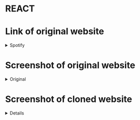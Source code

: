 # REACT


# Link of original website
<details>
  <Summary>Spotify</Summary>
     https://open.spotify.com/search
</details>

# Screenshot of original website
<details>
  <Summary>Original</Summary>
  <img src ="https://github.com/user-attachments/assets/ccc5b554-9106-4238-912a-a033d5166c49" />
</details>

# Screenshot of cloned website
<details>
  <img src="https://github.com/user-attachments/assets/84045f6a-9610-48f6-b398-c5cbdb8985cd" />
</details>
